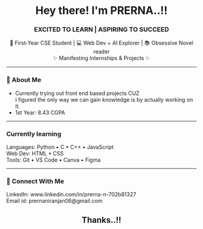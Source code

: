 <h1 align="center">Hey there! I'm PRERNA..!!</h1>
<h3 align="center">EXCITED TO LEARN | ASPIRING TO SUCCEED</h3>

<p align="center">
🌱 First-Year CSE Student | 💻 Web Dev + AI Explorer | 📚 Obsessive Novel reader <br>
✨ Manifesting Internships & Projects ✨  
</p>

---

### 🚀 About Me
- Currently trying out front end based projects CUZ<br> I figured the only way we can gain knowledge is by actually working on it.
- 1st Year: 8.43 CGPA

---

### Currently learning
Languages: Python • C • C++ • JavaScript  
Web Dev: HTML • CSS<br>
Tools: Git • VS Code • Canva • Figma 

---

### 🔗 Connect With Me
<p align="left">
  LinkedIn: www.linkedin.com/in/prerna-n-702b81327<br>
  Email id: prernaniranjan06@gmail.com
 
</p>

<h2 align="center">Thanks..!!</h2>
<!---
Prerna-N29/Prerna-N29 is a ✨ special ✨ repository because its `README.md` (this file) appears on your GitHub profile.
You can click the Preview link to take a look at your changes.
--->
